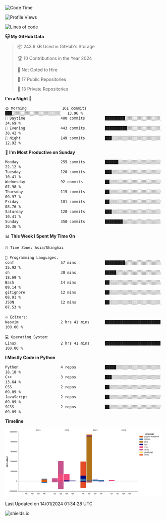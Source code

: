 <!--START_SECTION:waka-->
![Code Time](http://img.shields.io/badge/Code%20Time-371%20hrs%2035%20mins-blue)

![Profile Views](http://img.shields.io/badge/Profile%20Views-0-blue)

![Lines of code](https://img.shields.io/badge/From%20Hello%20World%20I%27ve%20Written-1.0%20million%20lines%20of%20code-blue)

**🐱 My GitHub Data** 

> 📦 243.6 kB Used in GitHub's Storage 
 > 
> 🏆 10 Contributions in the Year 2024
 > 
> 🚫 Not Opted to Hire
 > 
> 📜 17 Public Repositories 
 > 
> 🔑 13 Private Repositories 
 > 
**I'm a Night 🦉** 

```text
🌞 Morning                161 commits         ███░░░░░░░░░░░░░░░░░░░░░░   13.96 % 
🌆 Daytime                400 commits         █████████░░░░░░░░░░░░░░░░   34.69 % 
🌃 Evening                443 commits         ██████████░░░░░░░░░░░░░░░   38.42 % 
🌙 Night                  149 commits         ███░░░░░░░░░░░░░░░░░░░░░░   12.92 % 
```
📅 **I'm Most Productive on Sunday** 

```text
Monday                   255 commits         ██████░░░░░░░░░░░░░░░░░░░   22.12 % 
Tuesday                  120 commits         ███░░░░░░░░░░░░░░░░░░░░░░   10.41 % 
Wednesday                92 commits          ██░░░░░░░░░░░░░░░░░░░░░░░   07.98 % 
Thursday                 115 commits         ██░░░░░░░░░░░░░░░░░░░░░░░   09.97 % 
Friday                   101 commits         ██░░░░░░░░░░░░░░░░░░░░░░░   08.76 % 
Saturday                 120 commits         ███░░░░░░░░░░░░░░░░░░░░░░   10.41 % 
Sunday                   350 commits         ████████░░░░░░░░░░░░░░░░░   30.36 % 
```


📊 **This Week I Spent My Time On** 

```text
🕑︎ Time Zone: Asia/Shanghai

💬 Programming Languages: 
conf                     57 mins             █████████░░░░░░░░░░░░░░░░   35.92 % 
sh                       30 mins             █████░░░░░░░░░░░░░░░░░░░░   18.69 % 
Bash                     14 mins             ██░░░░░░░░░░░░░░░░░░░░░░░   09.14 % 
gitignore                12 mins             ██░░░░░░░░░░░░░░░░░░░░░░░   08.01 % 
JSON                     12 mins             ██░░░░░░░░░░░░░░░░░░░░░░░   07.53 % 

🔥 Editors: 
Neovim                   2 hrs 41 mins       █████████████████████████   100.00 % 

💻 Operating System: 
Linux                    2 hrs 41 mins       █████████████████████████   100.00 % 
```

**I Mostly Code in Python** 

```text
Python                   4 repos             █████░░░░░░░░░░░░░░░░░░░░   18.18 % 
C++                      3 repos             ███░░░░░░░░░░░░░░░░░░░░░░   13.64 % 
CSS                      2 repos             ██░░░░░░░░░░░░░░░░░░░░░░░   09.09 % 
JavaScript               2 repos             ██░░░░░░░░░░░░░░░░░░░░░░░   09.09 % 
SCSS                     2 repos             ██░░░░░░░░░░░░░░░░░░░░░░░   09.09 % 
```



**Timeline**

![Lines of Code chart](https://raw.githubusercontent.com/kopp4/kopp4/main/assets/bar_graph.png)


 Last Updated on 14/01/2024 01:34:28 UTC
<!--END_SECTION:waka-->
![shields.io](https://img.shields.io/github/commit-activity/w/kopp4/kopp4?color=g&label=abusing%20bot&style=flat-square)
